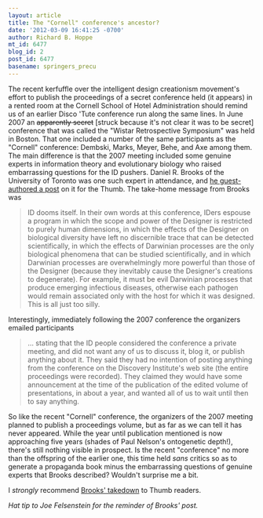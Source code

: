 ```yaml
---
layout: article
title: The "Cornell" conference's ancestor?
date: '2012-03-09 16:41:25 -0700'
author: Richard B. Hoppe
mt_id: 6477
blog_id: 2
post_id: 6477
basename: springers_precu
---
```

The recent kerfuffle over the intelligent design creationism movement's effort to publish the proceedings of a secret conference held (it appears) in a rented room at the Cornell School of Hotel Administration should remind us of an earlier Disco 'Tute conference run along the same lines. In June 2007 an ~~apparently secret~~ \[struck because it's not clear it was to be secret\] conference that was called the "Wistar Retrospective Symposium" was held in Boston. That one included a number of the same participants as the "Cornell" conference: Dembski, Marks, Meyer, Behe, and Axe among them. The main difference is that the 2007 meeting included some genuine experts in information theory and evolutionary biology who raised embarrassing questions for the ID pushers. Daniel R. Brooks of the University of Toronto was one such expert in attendance, and [he guest-authored a post](http://www.pandasthumb.org/archives/2008/02/id-intelligent.html) on it for the Thumb. The take-home message from Brooks was

> ID dooms itself. In their own words at this conference, IDers espouse a program in which the scope and power of the Designer is restricted to purely human dimensions, in which the effects of the Designer on biological diversity have left no discernible trace that can be detected scientifically, in which the effects of Darwinian processes are the only biological phenomena that can be studied scientifically, and in which Darwinian processes are overwhelmingly more powerful than those of the Designer (because they inevitably cause the Designer's creations to degenerate). For example, it must be evil Darwinian processes that produce emerging infectious diseases, otherwise each pathogen would remain associated only with the host for which it was designed. This is all just too silly.

Interestingly, immediately following the 2007 conference the organizers emailed participants 

> ... stating that the ID people considered the conference a private meeting, and did not want any of us to discuss it, blog it, or publish anything about it. They said they had no intention of posting anything from the conference on the Discovery Institute's web site (the entire proceedings were recorded). They claimed they would have some announcement at the time of the publication of the edited volume of presentations, in about a year, and wanted all of us to wait until then to say anything.

So like the recent "Cornell" conference, the organizers of the 2007 meeting planned to publish a proceedings volume, but as far as we can tell it has never appeared. While the year until publication mentioned is now approaching five years (shades of Paul Nelson's ontogenetic depth!), there's still nothing visible in prospect.  Is the recent "conference" no more than the offspring of the earlier one, this time held _sans_ critics so as to generate a propaganda book minus the embarrassing questions of genuine experts that Brooks described? Wouldn't surprise me a bit.

I _strongly_ recommend [Brooks' takedown](http://www.pandasthumb.org/archives/2008/02/id-intelligent.html) to Thumb readers.

_Hat tip to Joe Felsenstein for the reminder of Brooks' post._
